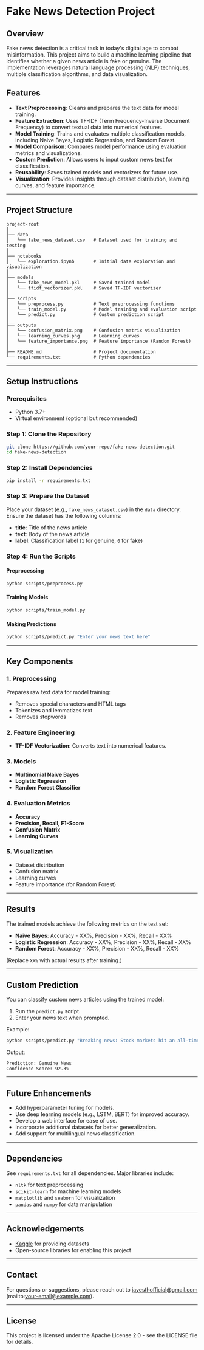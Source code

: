 # Fake News Detection Project

## Overview
Fake news detection is a critical task in today's digital age to combat misinformation. This project aims to build a machine learning pipeline that identifies whether a given news article is fake or genuine. The implementation leverages natural language processing (NLP) techniques, multiple classification algorithms, and data visualization.

## Features
- **Text Preprocessing**: Cleans and prepares the text data for model training.
- **Feature Extraction**: Uses TF-IDF (Term Frequency-Inverse Document Frequency) to convert textual data into numerical features.
- **Model Training**: Trains and evaluates multiple classification models, including Naive Bayes, Logistic Regression, and Random Forest.
- **Model Comparison**: Compares model performance using evaluation metrics and visualizations.
- **Custom Prediction**: Allows users to input custom news text for classification.
- **Reusability**: Saves trained models and vectorizers for future use.
- **Visualization**: Provides insights through dataset distribution, learning curves, and feature importance.

---

## Project Structure
```
project-root
│
├── data
│   └── fake_news_dataset.csv   # Dataset used for training and testing
│
├── notebooks
│   └── exploration.ipynb       # Initial data exploration and visualization
│
├── models
│   └── fake_news_model.pkl     # Saved trained model
│   └── tfidf_vectorizer.pkl    # Saved TF-IDF vectorizer
│
├── scripts
│   └── preprocess.py           # Text preprocessing functions
│   └── train_model.py          # Model training and evaluation script
│   └── predict.py              # Custom prediction script
│
├── outputs
│   └── confusion_matrix.png    # Confusion matrix visualization
│   └── learning_curves.png     # Learning curves
│   └── feature_importance.png  # Feature importance (Random Forest)
│
├── README.md                   # Project documentation
└── requirements.txt            # Python dependencies
```

---

## Setup Instructions

### Prerequisites
- Python 3.7+
- Virtual environment (optional but recommended)

### Step 1: Clone the Repository
```bash
git clone https://github.com/your-repo/fake-news-detection.git
cd fake-news-detection
```

### Step 2: Install Dependencies
```bash
pip install -r requirements.txt
```

### Step 3: Prepare the Dataset
Place your dataset (e.g., `fake_news_dataset.csv`) in the `data` directory. Ensure the dataset has the following columns:
- **title**: Title of the news article
- **text**: Body of the news article
- **label**: Classification label (`1` for genuine, `0` for fake)

### Step 4: Run the Scripts

#### Preprocessing
```bash
python scripts/preprocess.py
```

#### Training Models
```bash
python scripts/train_model.py
```

#### Making Predictions
```bash
python scripts/predict.py "Enter your news text here"
```

---

## Key Components

### 1. Preprocessing
Prepares raw text data for model training:
- Removes special characters and HTML tags
- Tokenizes and lemmatizes text
- Removes stopwords

### 2. Feature Engineering
- **TF-IDF Vectorization**: Converts text into numerical features.

### 3. Models
- **Multinomial Naive Bayes**
- **Logistic Regression**
- **Random Forest Classifier**

### 4. Evaluation Metrics
- **Accuracy**
- **Precision, Recall, F1-Score**
- **Confusion Matrix**
- **Learning Curves**

### 5. Visualization
- Dataset distribution
- Confusion matrix
- Learning curves
- Feature importance (for Random Forest)

---

## Results
The trained models achieve the following metrics on the test set:
- **Naive Bayes**: Accuracy - XX%, Precision - XX%, Recall - XX%
- **Logistic Regression**: Accuracy - XX%, Precision - XX%, Recall - XX%
- **Random Forest**: Accuracy - XX%, Precision - XX%, Recall - XX%

(Replace `XX%` with actual results after training.)

---

## Custom Prediction
You can classify custom news articles using the trained model:
1. Run the `predict.py` script.
2. Enter your news text when prompted.

Example:
```bash
python scripts/predict.py "Breaking news: Stock markets hit an all-time high."
```
Output:
```
Prediction: Genuine News
Confidence Score: 92.3%
```

---

## Future Enhancements
- Add hyperparameter tuning for models.
- Use deep learning models (e.g., LSTM, BERT) for improved accuracy.
- Develop a web interface for ease of use.
- Incorporate additional datasets for better generalization.
- Add support for multilingual news classification.

---

## Dependencies
See `requirements.txt` for all dependencies. Major libraries include:
- `nltk` for text preprocessing
- `scikit-learn` for machine learning models
- `matplotlib` and `seaborn` for visualization
- `pandas` and `numpy` for data manipulation

---

## Acknowledgements
- [Kaggle](https://www.kaggle.com/) for providing datasets
- Open-source libraries for enabling this project

---

## Contact
For questions or suggestions, please reach out to jayesthofficial@gmail.com (mailto:your-email@example.com).

---

## License
This project is licensed under the Apache License 2.0 - see the LICENSE file for details.
